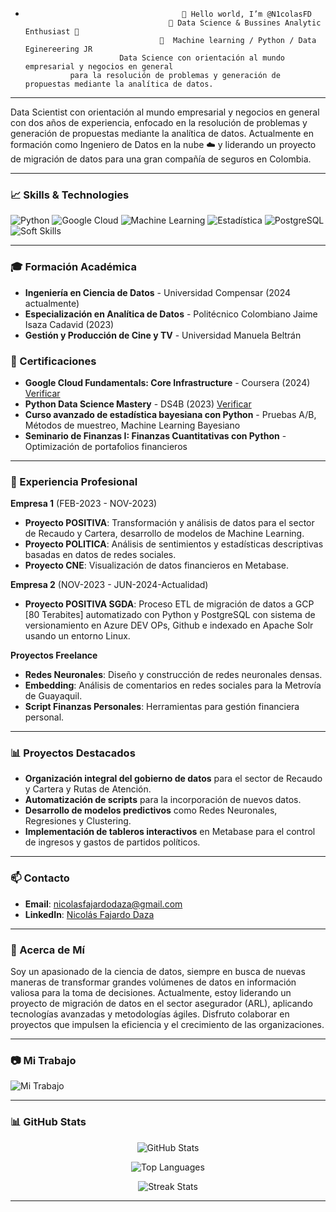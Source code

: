 -                                        👋 Hello world, I’m @N1colasFD 
                                      👀 Data Science & Bussines Analytic Enthusiast 🚀 
                                    🧠  Machine learning / Python / Data Eginereering JR
                           Data Science con orientación al mundo empresarial y negocios en general 
                para la resolución de problemas y generación de propuestas mediante la analítica de datos.

---

Data Scientist con orientación al mundo empresarial y negocios en general con dos años de experiencia, enfocado en la resolución de problemas y generación de propuestas mediante la analítica de datos. Actualmente en formación como Ingeniero de Datos en la nube ☁️ y liderando un proyecto de migración de datos para una gran compañía de seguros en Colombia.

---

### 📈 Skills & Technologies
![Python](https://img.shields.io/badge/Python-%2314354C.svg?style=flat&logo=python&logoColor=white)
![Google Cloud](https://img.shields.io/badge/Google%20Cloud-%234285F4.svg?style=flat&logo=google-cloud&logoColor=white)
![Machine Learning](https://img.shields.io/badge/Machine%20Learning-%23FF6F00.svg?style=flat&logo=tensorflow&logoColor=white)
![Estadística](https://img.shields.io/badge/Estadística-%2300A9E0.svg?style=flat&logo=databricks&logoColor=white)
![PostgreSQL](https://img.shields.io/badge/PostgreSQL-%23336791.svg?style=flat&logo=postgresql&logoColor=white)
![Soft Skills](https://img.shields.io/badge/Soft%20Skills-%23FFD700.svg?style=flat)

---

### 🎓 Formación Académica
- **Ingeniería en Ciencia de Datos** - Universidad Compensar (2024 actualmente)
- **Especialización en Analítica de Datos** - Politécnico Colombiano Jaime Isaza Cadavid (2023)
- **Gestión y Producción de Cine y TV** - Universidad Manuela Beltrán

### 📜 Certificaciones
- **Google Cloud Fundamentals: Core Infrastructure** - Coursera (2024) [Verificar](https://coursera.org/verify/KLE6XCG5HU5W)
- **Python Data Science Mastery** - DS4B (2023) [Verificar](./path/to/certificate.pdf)
- **Curso avanzado de estadística bayesiana con Python** - Pruebas A/B, Métodos de muestreo, Machine Learning Bayesiano
- **Seminario de Finanzas I: Finanzas Cuantitativas con Python** - Optimización de portafolios financieros

---

### 🏢 Experiencia Profesional

**Empresa 1** (FEB-2023 - NOV-2023)
- **Proyecto POSITIVA**: Transformación y análisis de datos para el sector de Recaudo y Cartera, desarrollo de modelos de Machine Learning.
- **Proyecto POLITICA**: Análisis de sentimientos y estadísticas descriptivas basadas en datos de redes sociales.
- **Proyecto CNE**: Visualización de datos financieros en Metabase.

**Empresa 2** (NOV-2023 - JUN-2024-Actualidad)
- **Proyecto POSITIVA SGDA**: Proceso ETL de migración de datos a GCP [80 Terabites] automatizado con Python y PostgreSQL con sistema de versionamiento en Azure DEV OPs, Github e indexado en Apache Solr usando un entorno Linux.

**Proyectos Freelance**
- **Redes Neuronales**: Diseño y construcción de redes neuronales densas.
- **Embedding**: Análisis de comentarios en redes sociales para la Metrovía de Guayaquil.
- **Script Finanzas Personales**: Herramientas para gestión financiera personal.

---

### 📊 Proyectos Destacados
- **Organización integral del gobierno de datos** para el sector de Recaudo y Cartera y Rutas de Atención.
- **Automatización de scripts** para la incorporación de nuevos datos.
- **Desarrollo de modelos predictivos** como Redes Neuronales, Regresiones y Clustering.
- **Implementación de tableros interactivos** en Metabase para el control de ingresos y gastos de partidos políticos.

---

### 📫 Contacto
- **Email**: [nicolasfajardodaza@gmail.com](mailto:nicolasfajardodaza@gmail.com)
- **LinkedIn**: [Nicolás Fajardo Daza](https://www.linkedin.com/in/nicolasfajardodaza/)

---

### 🌟 Acerca de Mí
Soy un apasionado de la ciencia de datos, siempre en busca de nuevas maneras de transformar grandes volúmenes de datos en información valiosa para la toma de decisiones. Actualmente, estoy liderando un proyecto de migración de datos en el sector asegurador (ARL), aplicando tecnologías avanzadas y metodologías ágiles. Disfruto colaborar en proyectos que impulsen la eficiencia y el crecimiento de las organizaciones.

---

### 📷 Mi Trabajo
![Mi Trabajo](./path/to/image.png)

---

### 📊 GitHub Stats
<p align="center">
  <img src="https://github-readme-stats.vercel.app/api?username=N1colasFD&show_icons=true&theme=radical" alt="GitHub Stats" />
</p>
<p align="center">
  <img src="https://github-readme-stats.vercel.app/api/top-langs/?username=N1colasFD&layout=compact&theme=radical" alt="Top Languages" />
</p>
<p align="center">
  <img src="https://github-readme-streak-stats.herokuapp.com/?user=N1colasFD&theme=radical" alt="Streak Stats" />
</p>

---

<!---
N1colasFD/N1colasFD is a ✨ special ✨ repository because its `README.md` (this file) appears on your GitHub profile.
You can click the Preview link to take a look at your changes.
--->

